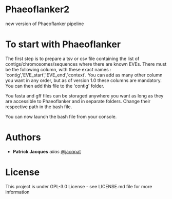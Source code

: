 # Phaeoflanker2
new version of Phaeoflanker pipeline
# To start with Phaeoflanker
The first step is to prepare a tsv or csv file containing the list of contigs/chromosomes/sequences where there are known EVEs. There must be the following column, with these exact names : 'contig','EVE_start','EVE_end','context'. You can add as many other column you want in any order, but as of version 1.0 these columns are mandatory. You can then add this file to the 'contig' folder.

You fasta and gff files can be storaged anywhere you want as long as they are accessible to Phaeoflanker and in separate folders. Change their respective path in the bash file.

You can now launch the bash file from your console.

# Authors
* **Patrick Jacques** _alias_ [@jacqpat](https://github.com/jacqpat)

# License
This project is under GPL-3.0 License - see LICENSE.md file for more information
